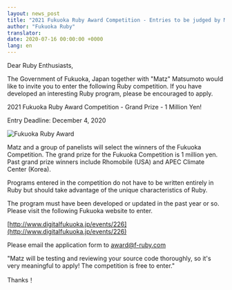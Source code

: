 ```yaml
---
layout: news_post
title: "2021 Fukuoka Ruby Award Competition - Entries to be judged by Matz"
author: "Fukuoka Ruby"
translator:
date: 2020-07-16 00:00:00 +0000
lang: en
---
```


Dear Ruby Enthusiasts,

The Government of Fukuoka, Japan together with "Matz" Matsumoto would like to invite you to enter the following Ruby competition. If you have developed an interesting Ruby program, please be encouraged to apply.

2021 Fukuoka Ruby Award Competition - Grand Prize - 1 Million Yen!

Entry Deadline: December 4, 2020

![Fukuoka Ruby Award](http://www.digitalfukuoka.jp/javascripts/kcfinder/upload/images/fukuokarubyaward2017.png)

Matz and a group of panelists will select the winners of the Fukuoka Competition. The grand prize for the Fukuoka Competition is 1 million yen. Past grand prize winners include Rhomobile (USA) and APEC Climate Center (Korea).

Programs entered in the competition do not have to be written entirely in Ruby but should take advantage of the unique characteristics of Ruby.

The program must have been developed or updated in the past year or so. Please visit the following Fukuoka website to enter.

[http://www.digitalfukuoka.jp/events/226](http://www.digitalfukuoka.jp/events/226)

Please email the application form to award@f-ruby.com

"Matz will be testing and reviewing your source code thoroughly, so it's very meaningful to apply! The competition is free to enter."

 Thanks！
